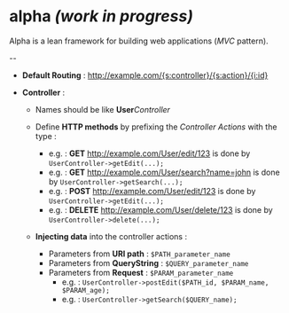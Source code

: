 # alpha *(work in progress)*

Alpha is a lean framework for building web applications (*MVC* pattern).

--

* **Default Routing** : http://example.com/{s:controller}/{s:action}/{i:id}

* **Controller** :
  * Names should be like **User***Controller*
  
  * Define **HTTP methods** by prefixing the *Controller* *Actions* with the type :
  
    * e.g. : **GET**  http://example.com/User/edit/123 is done by ```UserController->getEdit(...);```
    * e.g. : **GET**  http://example.com/User/search?name=john is done by ```UserController->getSearch(...);```
    * e.g. : **POST** http://example.com/User/edit/123 is done by ```UserController->getEdit(...);```
    * e.g. : **DELETE** http://example.com/User/delete/123 is done by ```UserController->delete(...);```

  * **Injecting data** into the controller actions :
  
    * Parameters from **URI path** : ```$PATH_parameter_name```
    * Parameters from **QueryString** : ```$QUERY_parameter_name```
    * Parameters from **Request** : ```$PARAM_parameter_name```
      * e.g. : ```UserController->postEdit($PATH_id, $PARAM_name, $PARAM_age);```
      * e.g. : ```UserController->getSearch($QUERY_name);```
